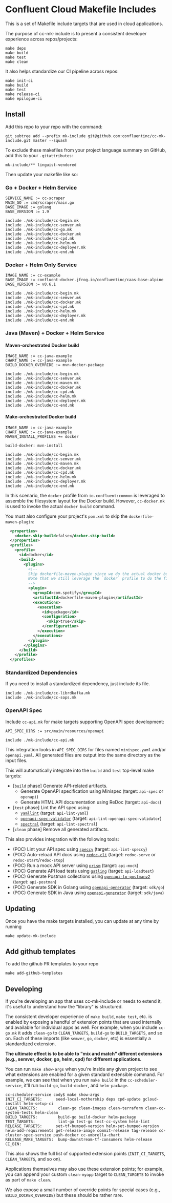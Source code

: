 # Confluent Cloud Makefile Includes
This is a set of Makefile include targets that are used in cloud applications.

The purpose of cc-mk-include is to present a consistent developer experience across repos/projects:
```
make deps
make build
make test
make clean
```

It also helps standardize our CI pipeline across repos:
```
make init-ci
make build
make test
make release-ci
make epilogue-ci
```

## Install
Add this repo to your repo with the command:
```shell
git subtree add --prefix mk-include git@github.com:confluentinc/cc-mk-include.git master --squash
```

To exclude these makefiles from your project language summary on GitHub, add this to your `.gitattributes`:
```
mk-include/** linguist-vendored
```

Then update your makefile like so:

### Go + Docker + Helm Service
```make
SERVICE_NAME := cc-scraper
MAIN_GO := cmd/scraper/main.go
BASE_IMAGE := golang
BASE_VERSION := 1.9

include ./mk-include/cc-begin.mk
include ./mk-include/cc-semver.mk
include ./mk-include/cc-go.mk
include ./mk-include/cc-docker.mk
include ./mk-include/cc-cpd.mk
include ./mk-include/cc-helm.mk
include ./mk-include/cc-deployer.mk
include ./mk-include/cc-end.mk
```

### Docker + Helm Only Service
```make
IMAGE_NAME := cc-example
BASE_IMAGE := confluent-docker.jfrog.io/confluentinc/caas-base-alpine
BASE_VERSION := v0.6.1

include ./mk-include/cc-begin.mk
include ./mk-include/cc-semver.mk
include ./mk-include/cc-docker.mk
include ./mk-include/cc-cpd.mk
include ./mk-include/cc-helm.mk
include ./mk-include/cc-deployer.mk
include ./mk-include/cc-end.mk
```

### Java (Maven) + Docker + Helm Service

#### Maven-orchestrated Docker build
```make
IMAGE_NAME := cc-java-example
CHART_NAME := cc-java-example
BUILD_DOCKER_OVERRIDE := mvn-docker-package

include ./mk-include/cc-begin.mk
include ./mk-include/cc-semver.mk
include ./mk-include/cc-maven.mk
include ./mk-include/cc-docker.mk
include ./mk-include/cc-cpd.mk
include ./mk-include/cc-helm.mk
include ./mk-include/cc-deployer.mk
include ./mk-include/cc-end.mk
```

#### Make-orchestrated Docker build
```make
IMAGE_NAME := cc-java-example
CHART_NAME := cc-java-example
MAVEN_INSTALL_PROFILES += docker

build-docker: mvn-install

include ./mk-include/cc-begin.mk
include ./mk-include/cc-semver.mk
include ./mk-include/cc-maven.mk
include ./mk-include/cc-docker.mk
include ./mk-include/cc-cpd.mk
include ./mk-include/cc-helm.mk
include ./mk-include/cc-deployer.mk
include ./mk-include/cc-end.mk
```

In this scenario, the `docker` profile from `io.confluent:common` is leveraged to assemble the filesystem layout
for the Docker build.  However, `cc-docker.mk` is used to invoke the actual `docker build` command.

You must also configure your project's `pom.xml` to skip the `dockerfile-maven-plugin`:
```xml
  <properties>
    <docker.skip-build>false</docker.skip-build>
  </properties>
  <profiles>
    <profile>
      <id>docker</id>
      <build>
        <plugins>
          <!--
          Skip dockerfile-maven-plugin since we do the actual docker build from make
          Note that we still leverage the `docker` profile to do the filesystem assembly
          -->
          <plugin>
            <groupId>com.spotify</groupId>
            <artifactId>dockerfile-maven-plugin</artifactId>
            <executions>
              <execution>
                <id>package</id>
                <configuration>
                  <skip>true</skip>
                </configuration>
              </execution>
            </executions>
          </plugin>
        </plugins>
      </build>
    </profile>
  </profiles>
```

### Standardized Dependencies

If you need to install a standardized dependency, just include its file.
```
include ./mk-include/cc-librdkafka.mk
include ./mk-include/cc-sops.mk
```

### OpenAPI Spec
Include `cc-api.mk` for make targets supporting OpenAPI spec development:
```
API_SPEC_DIRS := src/main/resources/openapi

include ./mk-include/cc-api.mk
```

This integration looks in `API_SPEC_DIRS` for files named `minispec.yaml` and/or `openapi.yaml`.
All generated files are output into the same directory as the input files.

This will automatically integrate into the `build` and `test` top-level make targets:
* [`build` phase] Generate API-related artifacts.
  * Generate OpenAPI specification using Minispec (target: `api-spec` or `openapi`)
  * Generate HTML API documentation using ReDoc (target: `api-docs`)
* [`test` phase] Lint the API spec using:
  * [`yamllint`](https://github.com/adrienverge/yamllint) (target: `api-lint-yaml`)
  * [`openapi-spec-validator`](https://github.com/p1c2u/openapi-spec-validator) (target: `api-lint-openapi-spec-validator`)
  * [`spectral`](https://github.com/stoplightio/spectral) (target: `api-lint-spectral`)
* [`clean` phase] Remove all generated artifacts.

This also provides integration with the following tools:
  * (POC) Lint your API spec using [`speccy`](https://github.com/wework/speccy) (target: `api-lint-speccy`)
  * (POC) Auto-reload API docs using [`redoc-cli`](https://github.com/Redocly/redoc/tree/master/cli) (target: `redoc-serve` or `redoc-start`/`redoc-stop`)
  * (POC) Run a mock API server using [`prism`](https://github.com/stoplightio/prism) (target: `api-mock`)
  * (POC) Generate API load tests using [`gatling`](https://gatling.io/) (target: `api-loadtest`)
  * (POC) Generate Postman collections using [`openapi-to-postmanv2`](https://www.npmjs.com/package/openapi-to-postmanv2) (target: `api-postman`)
  * (POC) Generate SDK in Golang using [`openapi-generator`](https://github.com/OpenAPITools/openapi-generator) (target: `sdk/go`)
  * (POC) Generate SDK in Java using [`openapi-generator`](https://github.com/OpenAPITools/openapi-generator) (target: `sdk/java`)

## Updating
Once you have the make targets installed, you can update at any time by running

```shell
make update-mk-include
```

## Add github templates

To add the github PR templates to your repo

```shell
make add-github-templates
```

## Developing

If you're developing an app that uses cc-mk-include or needs to extend it, it's useful
to understand how the "library" is structured.

The consistent developer experience of `make build`, `make test`, etc. is enabled by exposing a
handful of extension points that are used internally and available for individual apps as well.
For example, when you include `cc-go.mk` it adds `clean-go` to `CLEAN_TARGETS`, `build-go` to
`BUILD_TARGETS`, and so on. Each of these imports (like `semver`, `go`, `docker`, etc) is
essentially a standardized extension.

**The ultimate effect is to be able to "mix and match" different extensions
(e.g., semver, docker, go, helm, cpd) for different applications.**

You can run `make show-args` when you're inside any given project to see what extensions
are enabled for a given standard extensible command. For example, we can see that when you
run `make build` in the `cc-scheduler-service`, it'll run `build-go`, `build-docker`, and
`helm-package`.
```
cc-scheduler-service cody$ make show-args
INIT_CI_TARGETS:      seed-local-mothership deps cpd-update gcloud-install helm-setup-ci
CLEAN_TARGETS:         clean-go clean-images clean-terraform clean-cc-system-tests helm-clean
BUILD_TARGETS:         build-go build-docker helm-package
TEST_TARGETS:          lint-go test-go test-cc-system helm-lint
RELEASE_TARGETS:      set-tf-bumped-version helm-set-bumped-version helm-add-requirements get-release-image commit-release tag-release cc-cluster-spec-service push-docker cc-umbrella-chart
RELEASE_MAKE_TARGETS:  bump-downstream-tf-consumers helm-release
CI_BIN:
```

This also shows the full list of supported extension points (`INIT_CI_TARGETS`, `CLEAN_TARGETS`, and so on).

Applications themselves may also use these extension points; for example, you can append
your custom `clean-myapp` target to `CLEAN_TARGETS` to invoke as part of `make clean`.

We also expose a small number of override points for special cases (e.g., `BUILD_DOCKER_OVERRIDE`)
but these should be rather rare.
